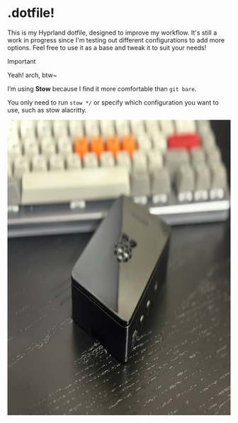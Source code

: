 # .dotfile!

This is my Hyprland dotfile, designed to improve my workflow. It's still a work in progress since I'm testing out different configurations to add more options. Feel free to use it as a base and tweak it to suit your needs!

>[!IMPORTANT]
> Yeah! arch, btw~

I’m using **Stow** because I find it more comfortable than ```git bare```.

You only need to run ```stow */```  or specify which configuration you want to use, such as stow alacritty.

[<img src="https://raw.githubusercontent.com/jegasape/dotfiles/main/wallpaper/.config/images/1707097983679910265.jpg" width="1050" height="668" />](1706411303)

